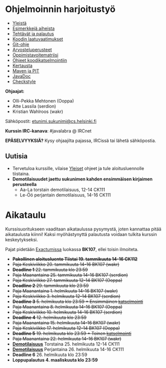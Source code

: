 # Ohjelmoinnin harjoitustyö
* [Yleistä](ohjeet/Yleistä.md)
* [Esimerkkejä aiheista](ohjeet/Esimerkkejä-aiheista.md)
* [Tehtävät ja palautus](ohjeet/Tehtävät-ja-palautus.md)
* [Koodin laatuvaatimukset](ohjeet/Koodin-laatuvaatimukset.md)
* [Git-ohje](ohjeet/Git-ohje.md)
* [Arvosteluperusteet](ohjeet/Arvosteluperusteet.md)
* [Oppimistavoitematriisi](http://www.cs.helsinki.fi/courses/58160/matriisi)
* [Ohjeet koodikatselmointiin](ohjeet/Koodikatselmointi.md)
* [Kertausta](ohjeet/Kertausta.md)
* [Maven ja PIT](ohjeet/Maven-ja-PIT.md)
* [JavaDoc](ohjeet/JavaDoc.md)
* [Checkstyle](ohjeet/Checkstyle.md)

**Ohjaajat:**
* Olli-Pekka Mehtonen (Ooppa)
* Atte Lassila (serdion)
* Kristian Wahlroos (wakr)


Sähköpostit: etunimi.sukunimi@cs.helsinki.fi

**Kurssin IRC-kanava**:
\#javalabra @ IRCnet

**EPÄSELVYYKSIÄ?** Kysy ohjaajilta pajassa, IRCissä tai lähetä sähköpostia.

## Uutisia

* Tervetuloa kurssille, vilaise [Yleiset](ohjeet/Yleistä.md) ohjeet ja tule aloitusluennolle tiistaina.
* **Demotilaisuudet jaettu sukunimen kahden ensimmäisen kirjaimen perusteella**
  * Aa-La torstain demotilaisuus, 12-14 CK111
  * Le-Öö perjantain demotilaisuus, 14-16 CK111

# Aikataulu

Kurssisuoritukseen vaaditaan aikataulussa pysymystä, joten kannattaa pitää aikataulusta kiinni! Kaksi myöhästynyttä palautusta voidaan tulkita kurssin keskeytykseksi.

Pajat pidetään [Exactumissa](http://www.helsinki.fi/teknos/opetustilat/kumpula/gh2b/default.htm) luokassa **BK107**, ellei toisin ilmoiteta.

* ~~**Pakollinen aloitusluento Tiistai 19. tammikuuta 14-16 CK112**~~
* ~~Paja Keskiviikko 20. tammikuuta 14-16 BK107 (wakr)~~
* ~~**Deadline 1** 22. tammikuuta klo 23:59~~
* ~~Paja Maanantaina 25. tammikuuta 14-16 BK107 (serdion)~~
* ~~Paja Keskiviikko 27. tammikuuta 12-14 BK107 (Ooppa)~~
* ~~**Deadline 2** 29. tammikuuta klo 23:59~~
* ~~Paja Maanantaina 1. helmikuuta 14-16 BK107 (wakr)~~
* ~~Paja Keskiviikko 3. helmikuuta 12-14 BK107 (serdion)~~
* ~~**Deadline 3** 5. helmikuuta klo 23:59 + Ensimmäinen [katselmointi](ohjeet/Koodikatselmointi.md)~~
* ~~Paja Maanantaina 8. helmikuuta 14-16 BK107 (Ooppa)~~
* ~~Paja Keskiviikko 10. helmikuuta 14-16 BK107 (serdion)~~
* ~~**Deadline 4** 12. helmikuuta klo 23:59~~
* ~~Paja Maanantaina 15. helmikuuta 14-16 BK107 (wakr)~~
* ~~Paja Keskiviikko 17. helmikuuta 12-14 BK107 (Ooppa)~~
* ~~**Deadline 5** 19. helmikuuta klo 23:59 + Toinen [katselmointi](ohjeet/Koodikatselmointi.md)~~
* ~~Paja Maanantaina 22. helmikuuta 14-16 BK107 (wakr)~~
* **[Demotilaisuus](ohjeet/Demotilaisuus.md)** Torstaina 25. helmikuuta 12-14 CK111
* **[Demotilaisuus](ohjeet/Demotilaisuus.md)** Perjantaina 26. helmikuuta 14-16 CK111
* **Deadline 6** 26. helmikuuta klo 23:59
* **Loppupalautus 4. maaliskuuta klo 23:59**
